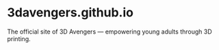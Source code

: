 # 3davengers.github.io
 The official site of 3D Avengers — empowering young adults through 3D printing.
